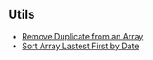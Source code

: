 ## Utils
- [Remove Duplicate from an Array](./utils/README_remove-duplicate-from-array.md)
- [Sort Array Lastest First by Date](./utils/README_sort-array-latest-first.md)
